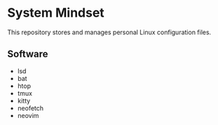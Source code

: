 # System Mindset

This repository stores and manages personal Linux configuration files.

## Software

* lsd
* bat
* htop
* tmux
* kitty
* neofetch
* neovim

